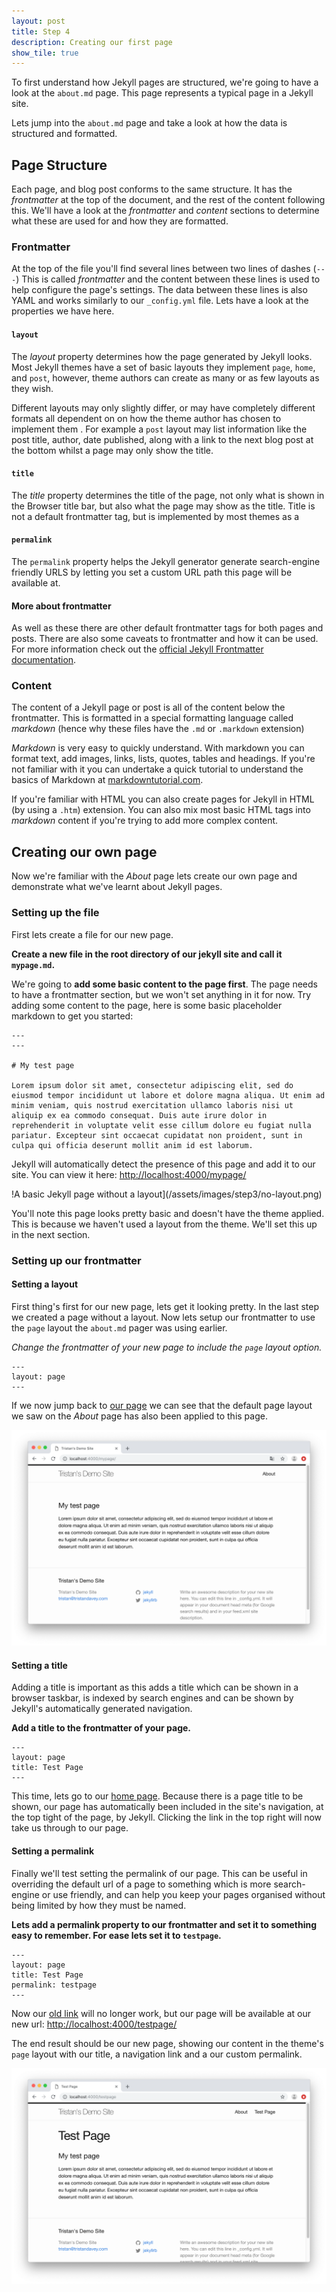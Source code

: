 ```yaml
---
layout: post
title: Step 4
description: Creating our first page
show_tile: true
---
```


To first understand how Jekyll pages are structured, we're going to have a look at the `about.md` page. This page represents a typical page in a Jekyll site.

Lets jump into the `about.md` page and take a look at how the data is structured and formatted.

## Page Structure

Each page, and blog post conforms to the same structure. It has the *frontmatter* at the top of the document, and the rest of the content following this. We'll have a look at the *frontmatter* and *content* sections to determine what these are used for and how they are formatted.

### Frontmatter

At the top of the file you'll find several lines between two lines of dashes (`---`) This is called *frontmatter* and the content between these lines is used to help configure the page's settings. The data between these lines is also YAML and works similarly to our `_config.yml` file. Lets have a look at the properties we have here.

#### `layout`

The *layout* property determines how the page generated by Jekyll looks. Most Jekyll themes have a set of basic layouts they implement `page`, `home`, and `post`, however, theme authors can create as many or as few layouts as they wish.

Different layouts may only slightly differ, or may have completely different formats all dependent on on how the theme author has chosen to implement them . For example a `post` layout may list information like the post title, author, date published, along with a link to the next blog post at the bottom whilst a page may only show the title.

#### `title`

The *title* property determines the title of the page, not only what is shown in the Browser title bar, but also what the page may show as the title. Title is not a default frontmatter tag, but is implemented by most themes as a

#### `permalink`

The `permalink` property helps the Jekyll generator generate search-engine friendly URLS by letting you set a custom URL path this page will be available at.

#### More about frontmatter

As well as these there are other default frontmatter tags for both pages and posts. There are also some caveats to frontmatter and how it can be used. For more information check out the [official Jekyll Frontmatter documentation](https://jekyllrb.com/docs/front-matter/).

### Content

The content of a Jekyll page or post is all of the content below the frontmatter. This is formatted in a special formatting language called *markdown* (hence why these files have the `.md` or `.markdown` extension)

*Markdown* is very easy to quickly understand. With markdown you can format text, add images, links, lists, quotes, tables and headings. If you're not familiar with it you can undertake a quick tutorial to understand the basics of Markdown at [markdowntutorial.com](https://www.markdowntutorial.com).

If you're familiar with HTML you can also create pages for Jekyll in HTML (by using a `.htm`) extension. You can also mix most basic HTML tags into *markdown* content if you're trying to add more complex content.

## Creating our own page

Now we're familiar with the *About* page lets create our own page and demonstrate what we've learnt about Jekyll pages.

### Setting up the file

First lets create a file for our new page.

**Create a new file in the root directory of our jekyll site and call it `mypage.md`.**

We're going to **add some basic content to the page first**. The page needs to have a frontmatter section, but we won't set anything in it for now. Try adding some content to the page, here is some basic placeholder markdown to get you started:


```
---
---

# My test page

Lorem ipsum dolor sit amet, consectetur adipiscing elit, sed do eiusmod tempor incididunt ut labore et dolore magna aliqua. Ut enim ad minim veniam, quis nostrud exercitation ullamco laboris nisi ut aliquip ex ea commodo consequat. Duis aute irure dolor in reprehenderit in voluptate velit esse cillum dolore eu fugiat nulla pariatur. Excepteur sint occaecat cupidatat non proident, sunt in culpa qui officia deserunt mollit anim id est laborum.
```

Jekyll will automatically detect the presence of this page and add it to our site. You can view it here: [http://localhost:4000/mypage/](http://localhost:4000/mypage/)

 !A basic Jekyll page without a layout](/assets/images/step3/no-layout.png)

You'll note this page looks pretty basic and doesn't have the theme applied. This is because we haven't used a layout from the theme. We'll set this up in the next section.

### Setting up our frontmatter

#### Setting a layout

First thing's first for our new page, lets get it looking pretty. In the last step we created a page without a layout. Now lets setup our frontmatter to use the `page` layout the `about.md` pager was using earlier.

*Change the frontmatter of your new page to include the `page` layout option.*

```
---
layout: page
---
```

If we now jump back to [our page](http://localhost:4000/mypage/) we can see that the default page layout we saw on the *About* page has also been applied to this page.

![A basic Jekyll page using the default page layout](/assets/images/step3/page-layout.png)

#### Setting a title

Adding a title is important as this adds a title which can be shown in a browser taskbar, is indexed by search engines and can be shown by Jekyll's automatically generated navigation.

**Add a title to the frontmatter of your page.**

```
---
layout: page
title: Test Page
---
```

This time, lets go to our [home page](http://localhost:4000). Because there is a page title to be shown, our page has automatically been included in the site's navigation, at the top tight of the page, by Jekyll. Clicking the link in the top right will now take us through to our page.

#### Setting a permalink

Finally we'll test setting the permalink of our page. This can be useful in overriding the default url of a page to something which is more search-engine or use friendly, and can help you keep your pages organised without being limited by how they must be named.

**Lets add a permalink property to our frontmatter and set it to something easy to remember. For ease lets set it to `testpage`.**

```
---
layout: page
title: Test Page
permalink: testpage
---
```

Now our [old link](http://localhost:4000/mypage/) will no longer work, but our page will be available at our new url: [http://localhost:4000/testpage/](http://localhost:4000/testpage/)

The end result should be our new page, showing our content in the theme's `page` layout with our title, a navigation link and a our custom permalink.

![Our complete page](/assets/images/step3/final.png)